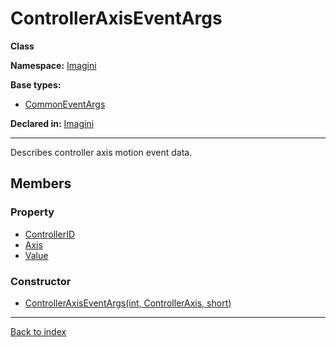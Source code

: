 # ControllerAxisEventArgs

**Class**

**Namespace:** [Imagini](Imagini.md)

**Base types:**

* [CommonEventArgs](Imagini.CommonEventArgs.md)


**Declared in:** [Imagini](Imagini.md)

------



Describes controller axis motion event data.


## Members

### Property
* [ControllerID](Imagini.ControllerDeviceStateEventArgs.ControllerID.md)
* [Axis](Imagini.JoyAxisMotionEventArgs.Axis.md)
* [Value](Imagini.JoyAxisMotionEventArgs.Value.md)

### Constructor
* [ControllerAxisEventArgs(int, ControllerAxis, short)](Imagini.ControllerAxisEventArgs.ControllerAxisEventArgs(int,ControllerAxis,short).md)

------

[Back to index](index.md)